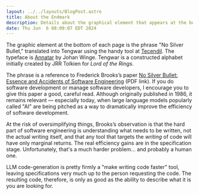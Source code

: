 ```yaml
---
layout: ../../layouts/BlogPost.astro
title: About the Endmark
description: Details about the graphical element that appears at the bottom of each page.
date: Thu Jun  6 08:09:07 EDT 2024
---
```


The graphic element at the bottom of each page is the phrase "No Silver Bullet," translated into Tengwar using the handy tool at [Tecendil](https://www.tecendil.com/). The typeface is [Annatar](https://www.fontspace.com/tengwar-annatar-font-f2244) by Johan Winge. Tengwar is a constructed alphabet initially created by JRR Tolkien for _Lord of the Rings_.

The phrase is a reference to Frederick Brooks’s paper [No Silver Bullet: Essence and Accidents of Software Engineering](https://www.cs.dartmouth.edu/~cs50/Reading/NoSilverBullet.pdf) (PDF link). If you do software development or manage software developers, I encourage you to give this paper a good, careful read. Although originally published in 1986, it remains relevant — especially today, when large language models popularly called "AI" are being pitched as a way to dramatically improve the efficiency of software development.

At the risk of oversimplifying things, Brooks’s observation is that the hard part of software engineering is understanding what needs to be written, not the actual writing itself, and that any tool that targets the _writing_ of code will have only marginal returns. The real efficiency gains are in the specification stage. Unfortunately, that's a much harder problem… and probably a human one.

LLM code-generation is pretty firmly a "make writing code faster" tool, leaving specifications very much up to the person requesting the code. The resulting code, therefore, is only as good as the ability to describe what it is you are looking for.
